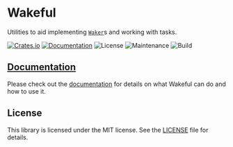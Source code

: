 # Wakeful

Utilities to aid implementing [`Waker`][Waker]s and working with tasks.

[![Crates.io](https://img.shields.io/crates/v/wakeful.svg)](https://crates.io/crates/wakeful)
[![Documentation](https://docs.rs/wakeful/badge.svg)][documentation]
![License](https://img.shields.io/github/license/sagebind/wakeful)
![Maintenance](https://img.shields.io/badge/maintenance-actively--developed-brightgreen.svg)
![Build](https://github.com/sagebind/wakeful/workflows/build/badge.svg)

## [Documentation]

Please check out the [documentation] for details on what Wakeful can do and how to use it.

## License

This library is licensed under the MIT license. See the [LICENSE](LICENSE) file for details.


[documentation]: https://docs.rs/wakeful
[Waker]: https://doc.rust-lang.org/stable/std/task/struct.Waker.html
